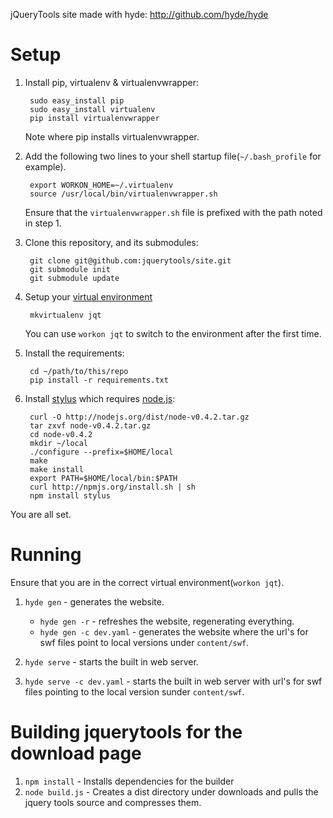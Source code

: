 jQueryTools site made with hyde: http://github.com/hyde/hyde

# Setup

1. Install pip, virtualenv & virtualenvwrapper:

        sudo easy_install pip
        sudo easy_install virtualenv
        pip install virtualenvwrapper

    Note where pip installs virtualenvwrapper.

2. Add the following two lines to your shell startup file(`~/.bash_profile` for example).

        export WORKON_HOME=~/.virtualenv
        source /usr/local/bin/virtualenvwrapper.sh

    Ensure that the `virtualenvwrapper.sh` file is prefixed with the path noted in step 1.

3. Clone this repository, and its submodules:

        git clone git@github.com:jquerytools/site.git
        git submodule init
        git submodule update

4. Setup your [virtual environment](http://www.doughellmann.com/docs/virtualenvwrapper/)

        mkvirtualenv jqt

    You can use `workon jqt` to switch to the environment after the first time.

5. Install the requirements:

        cd ~/path/to/this/repo
        pip install -r requirements.txt

6. Install [stylus](http://learnboost.github.com/stylus/) which requires [node.js](http://nodejs.org/):

        curl -O http://nodejs.org/dist/node-v0.4.2.tar.gz
        tar zxvf node-v0.4.2.tar.gz
        cd node-v0.4.2
        mkdir ~/local
        ./configure --prefix=$HOME/local
        make
        make install
        export PATH=$HOME/local/bin:$PATH
        curl http://npmjs.org/install.sh | sh
        npm install stylus

You are all set.


# Running

Ensure that you are in the correct virtual environment(`workon jqt`).

1. `hyde gen` - generates the website.

    *   `hyde gen -r` - refreshes the website, regenerating everything.
    *   `hyde gen -c dev.yaml` - generates the website where the url's for
        swf files point to local versions under `content/swf`.

2. `hyde serve` - starts the built in web server.
3. `hyde serve -c dev.yaml` - starts the built in web server with url's for
    swf files pointing to the local version sunder `content/swf`.

# Building jquerytools for the download page

1. `npm install` - Installs dependencies for the builder
2. `node build.js` - Creates a dist directory under downloads and pulls the jquery tools source and compresses them.